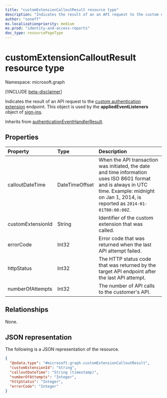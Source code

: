 ```yaml
---
title: "customExtensionCalloutResult resource type"
description: "Indicates the result of an an API request to the custom extension endpoint. This object is used by the appliedEventListeners object of sign-ins. This object is used by the appliedEventListeners object of sign-ins."
author: "soneff"
ms.localizationpriority: medium
ms.prod: "identity-and-access-reports"
doc_type: resourcePageType
---
```


# customExtensionCalloutResult resource type

Namespace: microsoft.graph

[!INCLUDE [beta-disclaimer](../../includes/beta-disclaimer.md)]

Indicates the result of an API request to the [custom authentication extension](customauthenticationextension.md) endpoint. This object is used by the **appliedEventListeners** object of [sign-ins](../resources/signin.md).

Inherits from [authenticationEventHandlerResult](../resources/authenticationeventhandlerresult.md).

## Properties
|Property|Type|Description|
|:---|:---|:---|
|calloutDateTime|DateTimeOffset|When the API transaction was initiated, the date and time information uses ISO 8601 format and is always in UTC time. Example: midnight on Jan 1, 2014, is reported as `2014-01-01T00:00:00Z`.|
|customExtensionId|String|Identifier of the custom extension that was called.|
|errorCode|Int32|Error code that was returned when the last API attempt failed.|
|httpStatus|Int32|The HTTP status code that was returned by the target API endpoint after the last API attempt.|
|numberOfAttempts|Int32|The number of API calls to the customer's API.|

## Relationships
None.

## JSON representation
The following is a JSON representation of the resource.
<!-- {
  "blockType": "resource",
  "@odata.type": "microsoft.graph.customExtensionCalloutResult"
}
-->
``` json
{
  "@odata.type": "#microsoft.graph.customExtensionCalloutResult",
  "customExtensionId": "String",
  "calloutDateTime": "String (timestamp)",
  "numberOfAttempts": "Integer",
  "httpStatus": "Integer",
  "errorCode": "Integer"
}
```

